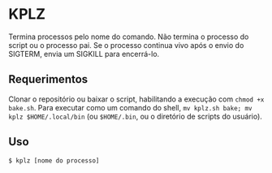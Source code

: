 # KPLZ
Termina processos pelo nome do comando. Não termina o processo do script ou o processo pai. Se o processo continua vivo após o envio do SIGTERM, envia um SIGKILL para encerrá-lo.
## Requerimentos
Clonar o repositório ou baixar o script, habilitando a execução com `chmod +x bake.sh`. Para executar como um comando do shell, `mv kplz.sh bake; mv kplz $HOME/.local/bin` (ou `$HOME/.bin`, ou o diretório de scripts do usuário).
## Uso
```sh
$ kplz [nome do processo]
```
